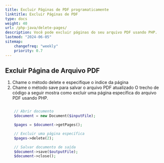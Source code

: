 ```yaml
---
title: Excluir Páginas de PDF programaticamente
linktitle: Excluir Páginas de PDF
type: docs
weight: 40
url: /php-java/delete-pages/
description: Você pode excluir páginas do seu arquivo PDF usando PHP.
lastmod: "2024-06-05"
sitemap:
    changefreq: "weekly"
    priority: 0.7
---
```


## Excluir Página de Arquivo PDF

1. Chame o método delete e especifique o índice da página
1. Chame o método save para salvar o arquivo PDF atualizado
O trecho de código a seguir mostra como excluir uma página específica do arquivo PDF usando PHP.

```php

    // Abrir documento
    $document = new Document($inputFile);      

    $pages = $document->getPages();

    // Excluir uma página específica
    $pages->delete(2);

    // Salvar documento de saída
    $document->save($outputFile);
    $document->close();
```